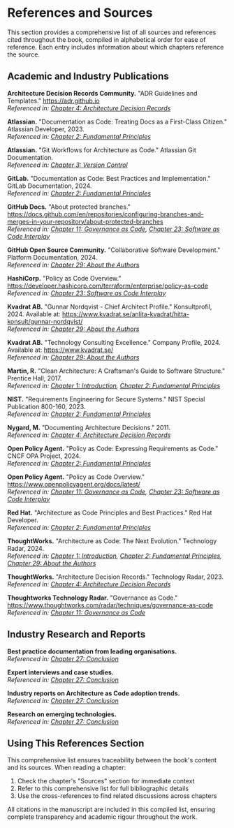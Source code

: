 # References and Sources

This section provides a comprehensive list of all sources and references cited throughout the book, compiled in alphabetical order for ease of reference. Each entry includes information about which chapters reference the source.

## Academic and Industry Publications

**Architecture Decision Records Community.** "ADR Guidelines and Templates." https://adr.github.io  
*Referenced in: [Chapter 4: Architecture Decision Records](04_adr.md)*

**Atlassian.** "Documentation as Code: Treating Docs as a First-Class Citizen." Atlassian Developer, 2023.  
*Referenced in: [Chapter 2: Fundamental Principles](02_fundamental_principles.md)*

**Atlassian.** "Git Workflows for Architecture as Code." Atlassian Git Documentation.  
*Referenced in: [Chapter 3: Version Control](03_version_control.md)*

**GitLab.** "Documentation as Code: Best Practices and Implementation." GitLab Documentation, 2024.  
*Referenced in: [Chapter 2: Fundamental Principles](02_fundamental_principles.md)*

**GitHub Docs.** "About protected branches." https://docs.github.com/en/repositories/configuring-branches-and-merges-in-your-repository/about-protected-branches  
*Referenced in: [Chapter 11: Governance as Code](11_governance_as_code.md), [Chapter 23: Software as Code Interplay](23_soft_as_code_interplay.md)*

**GitHub Open Source Community.** "Collaborative Software Development." Platform Documentation, 2024.  
*Referenced in: [Chapter 29: About the Authors](29_about_the_authors.md)*

**HashiCorp.** "Policy as Code Overview." https://developer.hashicorp.com/terraform/enterprise/policy-as-code  
*Referenced in: [Chapter 23: Software as Code Interplay](23_soft_as_code_interplay.md)*

**Kvadrat AB.** "Gunnar Nordqvist - Chief Architect Profile." Konsultprofil, 2024. Available at: https://www.kvadrat.se/anlita-kvadrat/hitta-konsult/gunnar-nordqvist/  
*Referenced in: [Chapter 29: About the Authors](29_about_the_authors.md)*

**Kvadrat AB.** "Technology Consulting Excellence." Company Profile, 2024. Available at: https://www.kvadrat.se/  
*Referenced in: [Chapter 29: About the Authors](29_about_the_authors.md)*

**Martin, R.** "Clean Architecture: A Craftsman's Guide to Software Structure." Prentice Hall, 2017.  
*Referenced in: [Chapter 1: Introduction](01_introduction.md), [Chapter 2: Fundamental Principles](02_fundamental_principles.md)*

**NIST.** "Requirements Engineering for Secure Systems." NIST Special Publication 800-160, 2023.  
*Referenced in: [Chapter 2: Fundamental Principles](02_fundamental_principles.md)*

**Nygard, M.** "Documenting Architecture Decisions." 2011.  
*Referenced in: [Chapter 4: Architecture Decision Records](04_adr.md)*

**Open Policy Agent.** "Policy as Code: Expressing Requirements as Code." CNCF OPA Project, 2024.  
*Referenced in: [Chapter 2: Fundamental Principles](02_fundamental_principles.md)*

**Open Policy Agent.** "Policy as Code Overview." https://www.openpolicyagent.org/docs/latest/  
*Referenced in: [Chapter 11: Governance as Code](11_governance_as_code.md), [Chapter 23: Software as Code Interplay](23_soft_as_code_interplay.md)*

**Red Hat.** "Architecture as Code Principles and Best Practices." Red Hat Developer.  
*Referenced in: [Chapter 2: Fundamental Principles](02_fundamental_principles.md)*

**ThoughtWorks.** "Architecture as Code: The Next Evolution." Technology Radar, 2024.  
*Referenced in: [Chapter 1: Introduction](01_introduction.md), [Chapter 2: Fundamental Principles](02_fundamental_principles.md), [Chapter 29: About the Authors](29_about_the_authors.md)*

**ThoughtWorks.** "Architecture Decision Records." Technology Radar, 2023.  
*Referenced in: [Chapter 4: Architecture Decision Records](04_adr.md)*

**Thoughtworks Technology Radar.** "Governance as Code." https://www.thoughtworks.com/radar/techniques/governance-as-code  
*Referenced in: [Chapter 11: Governance as Code](11_governance_as_code.md)*

## Industry Research and Reports

**Best practice documentation from leading organisations.**  
*Referenced in: [Chapter 27: Conclusion](27_conclusion.md)*

**Expert interviews and case studies.**  
*Referenced in: [Chapter 27: Conclusion](27_conclusion.md)*

**Industry reports on Architecture as Code adoption trends.**  
*Referenced in: [Chapter 27: Conclusion](27_conclusion.md)*

**Research on emerging technologies.**  
*Referenced in: [Chapter 27: Conclusion](27_conclusion.md)*

## Using This References Section

This comprehensive list ensures traceability between the book's content and its sources. When reading a chapter:

1. Check the chapter's "Sources" section for immediate context
2. Refer to this comprehensive list for full bibliographic details
3. Use the cross-references to find related discussions across chapters

All citations in the manuscript are included in this compiled list, ensuring complete transparency and academic rigour throughout the work.
